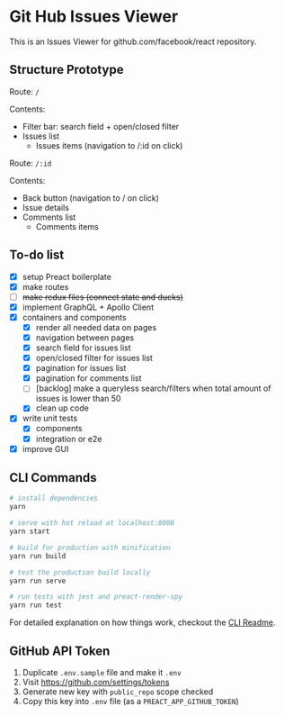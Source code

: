 # Git Hub Issues Viewer

This is an Issues Viewer for github.com/facebook/react repository.

## Structure Prototype

Route: `/`

Contents:
- Filter bar: search field + open/closed filter
- Issues list
  - Issues items (navigation to /:id on click)

Route: `/:id`

Contents:
- Back button (navigation to / on click)
- Issue details
- Comments list
  - Comments items

## To-do list

- [x] setup Preact boilerplate
- [x] make routes
- [ ] ~~make redux files (connect state and ducks)~~
- [x] implement GraphQL + Apollo Client
- [x] containers and components
  - [x] render all needed data on pages
  - [x] navigation between pages
  - [x] search field for issues list
  - [x] open/closed filter for issues list
  - [x] pagination for issues list
  - [x] pagination for comments list
  - [ ] [backlog] make a queryless search/filters when total amount of issues is lower than 50
  - [x] clean up code
- [x] write unit tests
  - [x] components
  - [x] integration or e2e
- [x] improve GUI

## CLI Commands

``` bash
# install dependencies
yarn

# serve with hot reload at localhost:8080
yarn start

# build for production with minification
yarn run build

# test the production build locally
yarn run serve

# run tests with jest and preact-render-spy 
yarn run test
```

For detailed explanation on how things work, checkout the [CLI Readme](https://github.com/developit/preact-cli/blob/master/README.md).

## GitHub API Token

1. Duplicate `.env.sample` file and make it `.env`
1. Visit https://github.com/settings/tokens
1. Generate new key with `public_repo` scope checked
1. Copy this key into `.env` file (as a `PREACT_APP_GITHUB_TOKEN`)
